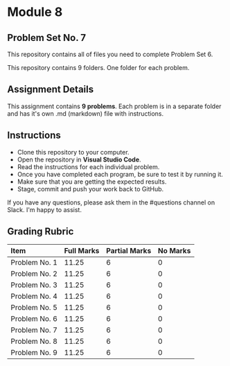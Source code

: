 # Module 8
## Problem Set No. 7

This repository contains all of files you need to complete Problem Set 6.

This repository contains 9 folders. One folder for each problem.

## Assignment Details

This assignment contains **9 problems**. Each problem is in a separate folder and has it's own .md (markdown) file with instructions.

## Instructions

- Clone this repository to your computer.
- Open the repository in **Visual Studio Code**.
- Read the instructions for each individual problem.
- Once you have completed each program, be sure to test it by running it.
- Make sure that you are getting the expected results.
- Stage, commit and push your work back to GitHub.

If you have any questions, please ask them in the #questions channel on Slack. I'm happy to assist.

## Grading Rubric

| Item          | Full Marks | Partial Marks | No Marks |
| :------------ | :--------- | :------------ | :------- |
| Problem No. 1 | 11.25      | 6             | 0        |
| Problem No. 2 | 11.25      | 6             | 0        |
| Problem No. 3 | 11.25      | 6             | 0        |
| Problem No. 4 | 11.25      | 6             | 0        |
| Problem No. 5 | 11.25      | 6             | 0        |
| Problem No. 6 | 11.25      | 6             | 0        |
| Problem No. 7 | 11.25      | 6             | 0        |
| Problem No. 8 | 11.25      | 6             | 0        |
| Problem No. 9 | 11.25      | 6             | 0        |
